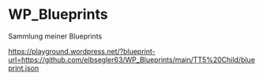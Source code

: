 # WP_Blueprints
Sammlung meiner Blueprints

https://playground.wordpress.net/?blueprint-url=https://github.com/elbsegler63/WP_Blueprints/main/TT5%20Child/blueprint.json
